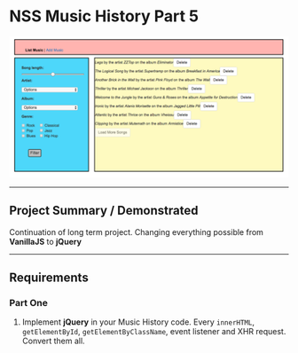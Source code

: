# NSS Music History Part 5

![Splashpage](https://raw.githubusercontent.com/nss-evening-cohort-05/music-history-mitchellblom/part4/mh4.png)

<hr>

## Project Summary / Demonstrated
Continuation of long term project. Changing everything possible from **VanillaJS** to **jQuery**
<hr>

## Requirements

### Part One

1. Implement **jQuery** in your Music History code. Every `innerHTML`, `getElementById`, `getElementByClassName`, event listener and XHR request. Convert them all.